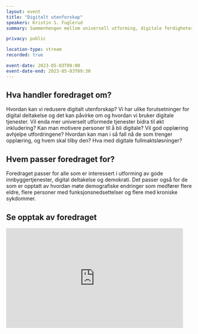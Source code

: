 ```yaml
---
layout: event
title: "Digitalt utenforskap"
speakers: Kristin S. Fuglerud
summary: Sammenhengen mellom universell utforming, digitale ferdigheter og inkludering.

privacy: public

location-type: stream
recorded: true

event-date: 2023-05-03T09:00
event-date-end: 2023-05-03T09:30
---
```

## Hva handler foredraget om?
Hvordan kan vi redusere digitalt utenforskap? Vi har ulike forutsetninger for digital deltakelse og det kan påvirke om og hvordan vi bruker digitale tjenester. Vil enda mer universelt utformede tjenester bidra til økt inkludering? Kan man motivere personer til å bli digitale? Vil god opplæring avhjelpe utfordringene? Hvordan kan man i så fall nå de som trenger opplæring, og hvem skal tilby den? Hva med digitale fullmaktsløsninger? 

## Hvem passer foredraget for? 
Foredraget passer for alle som er interessert i utforming av gode innbyggertjenester, digital deltakelse og demokrati. Det passer også for de som er opptatt av hvordan møte demografiske endringer som medfører flere eldre, flere personer med funksjonsnedsettelser og flere med kroniske sykdommer.


## Se opptak av foredraget

<iframe title="Video: Digitalt utenforskap - Kristin Fuglerud" src="https://video.qbrick.com/play2/embed/qbrick-player?accountId=763558&mediaId=8a5760fc-5197-4924-bc36-e75ce63983bd&configId=qbrick-player&pageStyling=adaptive&autoplay=false&repeat=false&sharing=true&download=false&volume" allowFullScreen="true" frameborder="0" border="0" height="270" width="480"></iframe>

